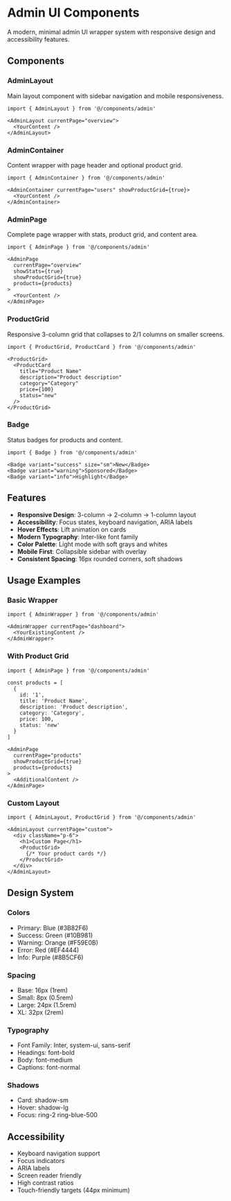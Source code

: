 # Admin UI Components

A modern, minimal admin UI wrapper system with responsive design and accessibility features.

## Components

### AdminLayout
Main layout component with sidebar navigation and mobile responsiveness.

```tsx
import { AdminLayout } from '@/components/admin'

<AdminLayout currentPage="overview">
  <YourContent />
</AdminLayout>
```

### AdminContainer
Content wrapper with page header and optional product grid.

```tsx
import { AdminContainer } from '@/components/admin'

<AdminContainer currentPage="users" showProductGrid={true}>
  <YourContent />
</AdminContainer>
```

### AdminPage
Complete page wrapper with stats, product grid, and content area.

```tsx
import { AdminPage } from '@/components/admin'

<AdminPage 
  currentPage="overview" 
  showStats={true}
  showProductGrid={true}
  products={products}
>
  <YourContent />
</AdminPage>
```

### ProductGrid
Responsive 3-column grid that collapses to 2/1 columns on smaller screens.

```tsx
import { ProductGrid, ProductCard } from '@/components/admin'

<ProductGrid>
  <ProductCard 
    title="Product Name"
    description="Product description"
    category="Category"
    price={100}
    status="new"
  />
</ProductGrid>
```

### Badge
Status badges for products and content.

```tsx
import { Badge } from '@/components/admin'

<Badge variant="success" size="sm">New</Badge>
<Badge variant="warning">Sponsored</Badge>
<Badge variant="info">Highlight</Badge>
```

## Features

- **Responsive Design**: 3-column → 2-column → 1-column layout
- **Accessibility**: Focus states, keyboard navigation, ARIA labels
- **Hover Effects**: Lift animation on cards
- **Modern Typography**: Inter-like font family
- **Color Palette**: Light mode with soft grays and whites
- **Mobile First**: Collapsible sidebar with overlay
- **Consistent Spacing**: 16px rounded corners, soft shadows

## Usage Examples

### Basic Wrapper
```tsx
import { AdminWrapper } from '@/components/admin'

<AdminWrapper currentPage="dashboard">
  <YourExistingContent />
</AdminWrapper>
```

### With Product Grid
```tsx
import { AdminPage } from '@/components/admin'

const products = [
  {
    id: '1',
    title: 'Product Name',
    description: 'Product description',
    category: 'Category',
    price: 100,
    status: 'new'
  }
]

<AdminPage 
  currentPage="products" 
  showProductGrid={true}
  products={products}
>
  <AdditionalContent />
</AdminPage>
```

### Custom Layout
```tsx
import { AdminLayout, ProductGrid } from '@/components/admin'

<AdminLayout currentPage="custom">
  <div className="p-6">
    <h1>Custom Page</h1>
    <ProductGrid>
      {/* Your product cards */}
    </ProductGrid>
  </div>
</AdminLayout>
```

## Design System

### Colors
- Primary: Blue (#3B82F6)
- Success: Green (#10B981)
- Warning: Orange (#F59E0B)
- Error: Red (#EF4444)
- Info: Purple (#8B5CF6)

### Spacing
- Base: 16px (1rem)
- Small: 8px (0.5rem)
- Large: 24px (1.5rem)
- XL: 32px (2rem)

### Typography
- Font Family: Inter, system-ui, sans-serif
- Headings: font-bold
- Body: font-medium
- Captions: font-normal

### Shadows
- Card: shadow-sm
- Hover: shadow-lg
- Focus: ring-2 ring-blue-500

## Accessibility

- Keyboard navigation support
- Focus indicators
- ARIA labels
- Screen reader friendly
- High contrast ratios
- Touch-friendly targets (44px minimum)
